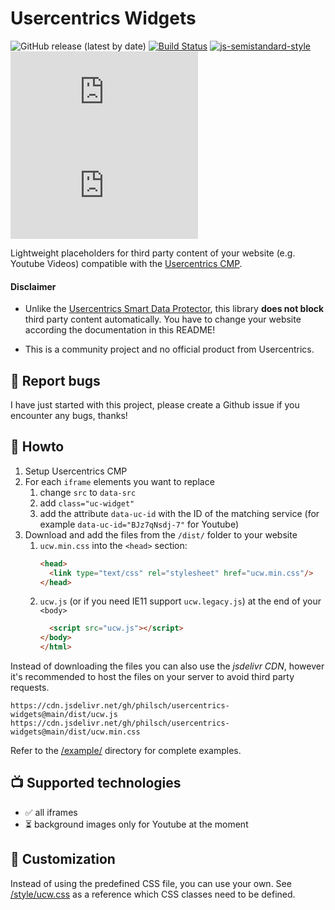 Usercentrics Widgets 
=====================

![GitHub release (latest by date)](https://img.shields.io/github/v/release/philsch/usercentrics-widgets?style=flat-square)
[![Build Status](https://travis-ci.com/philsch/usercentrics-widgets.svg?branch=main)](https://travis-ci.com/philsch/usercentrics-widgets)
[![js-semistandard-style](https://img.shields.io/badge/code%20style-semistandard-brightgreen.svg?style=flat-square)](https://github.com/standard/semistandard)
![size ucw.js](https://img.shields.io/github/size/philsch/usercentrics-widgets/dist/ucw.js?style=flat-square&label=/dist/ucw.js)
![size ucw.legacy.js](https://img.shields.io/github/size/philsch/usercentrics-widgets/dist/ucw.legacy.js?style=flat-square&label=/dist/ucw.legacy.js)

Lightweight placeholders for third party content of your website (e.g. Youtube Videos) compatible with the 
[Usercentrics CMP](https://usercentrics.com).

#### Disclaimer

* Unlike the [Usercentrics Smart Data Protector](https://docs.usercentrics.com/#/smart-data-protector), this library 
  **does not block** third party content automatically. You have to change your website according the documentation 
  in this README!
  
* This is a community project and no official product from Usercentrics.

## 🐞 Report bugs

I have just started with this project, please create a Github issue if you encounter any bugs, thanks! 

## 🚀 Howto

1. Setup Usercentrics CMP
1. For each `iframe` elements you want to replace
    1. change `src` to `data-src`
    1. add `class="uc-widget"`
    1. add the attribute `data-uc-id` with the ID of the matching service 
       (for example `data-uc-id="BJz7qNsdj-7"` for Youtube)
1. Download and add the files from the `/dist/` folder to your website
    1. `ucw.min.css` into the `<head>` section: 
       ```html
       <head>
         <link type="text/css" rel="stylesheet" href="ucw.min.css"/>
       </head>
       ```
    1. `ucw.js` (or if you need IE11 support `ucw.legacy.js`) at the end of your `<body>`
       ```html
         <script src="ucw.js"></script>
       </body>
       </html>
       ```
       
Instead of downloading the files you can also use the *jsdelivr CDN*, however it's recommended
to host the files on your server to avoid third party requests.

```
https://cdn.jsdelivr.net/gh/philsch/usercentrics-widgets@main/dist/ucw.js
https://cdn.jsdelivr.net/gh/philsch/usercentrics-widgets@main/dist/ucw.min.css
```

Refer to the [/example/](./example) directory for complete examples.

## 📺 Supported technologies

* ✅ all iframes
* ⏳ background images only for Youtube at the moment

## 🎨 Customization

Instead of using the predefined CSS file, you can use your own. See [/style/ucw.css](/style/ucw.css) as a reference
which CSS classes need to be defined.
